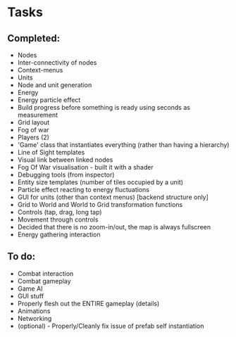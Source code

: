 Tasks
=======================

Completed:
--------------------

* Nodes
* Inter-connectivity of nodes
* Context-menus
* Units
* Node and unit generation
* Energy
* Energy particle effect
* Build progress before something is ready using seconds as measurement
* Grid layout
* Fog of war
* Players (2)
* 'Game' class that instantiates everything (rather than having a hierarchy)
* Line of Sight templates
* Visual link between linked nodes
* Fog Of War visualisation - built it with a shader
* Debugging tools (from inspector)
* Entity size templates (number of tiles occupied by a unit)
* Particle effect reacting to energy fluctuations
* GUI for units (other than context menus) [backend structure only]
* Grid to World and World to Grid transformation functions
* Controls (tap, drag, long tap)
* Movement through controls
* Decided that there is no zoom-in/out, the map is always fullscreen
* Energy gathering interaction

To do:
--------------------

- Combat interaction
- Combat gameplay
- Game AI
- GUI stuff
- Properly flesh out the ENTIRE gameplay (details)
- Animations
- Networking
- (optional) - Properly/Cleanly fix issue of prefab self instantiation